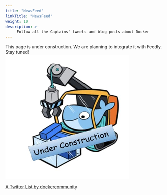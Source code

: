 ```yaml
---
title: "NewsFeed"
linkTitle: "NewsFeed"
weight: 10
description: >-
     Follow all the Captains' tweets and blog posts about Docker
---
```



This page is under construction. We are planning to integrate it with Feedly. Stay tuned!<br>
![My Image](under-construction.png)

<a class="twitter-timeline" data-dnt="true" data-theme="light" href="https://twitter.com/dockercommunity/lists/docker-community-leaders-16220?ref_src=twsrc%5Etfw">A Twitter List by dockercommunity</a> <script async src="https://platform.twitter.com/widgets.js" charset="utf-8"></script>







